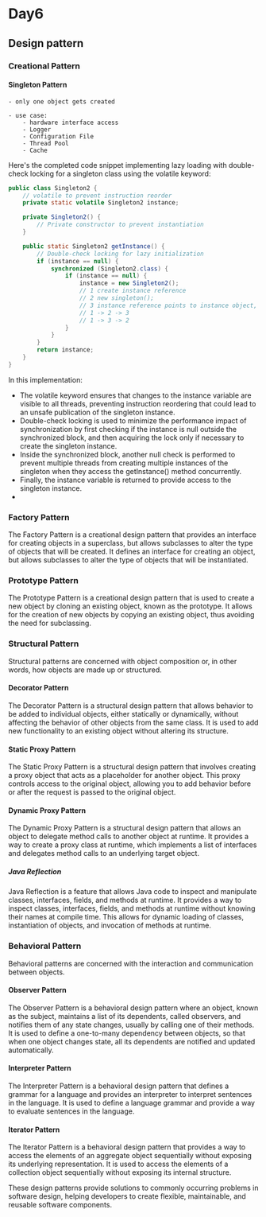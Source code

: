 # Day6
## Design pattern
### Creational Pattern
#### Singleton Pattern
    - only one object gets created

    - use case: 
        - hardware interface access
        - Logger
        - Configuration File
        - Thread Pool
        - Cache

Here's the completed code snippet implementing lazy loading with double-check locking for a singleton class using the volatile keyword:

```java
public class Singleton2 {
    // volatile to prevent instruction reorder
    private static volatile Singleton2 instance;

    private Singleton2() {
        // Private constructor to prevent instantiation
    }

    public static Singleton2 getInstance() {
        // Double-check locking for lazy initialization
        if (instance == null) {
            synchronized (Singleton2.class) {
                if (instance == null) {
                    instance = new Singleton2();
                    // 1 create instance reference
                    // 2 new singleton();
                    // 3 instance reference points to instance object,
                    // 1 -> 2 -> 3
                    // 1 -> 3 -> 2
                }
            }
        }
        return instance;
    }
}
```

In this implementation:
- The volatile keyword ensures that changes to the instance variable are visible to all threads, preventing instruction reordering that could lead to an unsafe publication of the singleton instance.
- Double-check locking is used to minimize the performance impact of synchronization by first checking if the instance is null outside the synchronized block, and then acquiring the lock only if necessary to create the singleton instance.
- Inside the synchronized block, another null check is performed to prevent multiple threads from creating multiple instances of the singleton when they access the getInstance() method concurrently.
- Finally, the instance variable is returned to provide access to the singleton instance.
- 
### Factory Pattern

The Factory Pattern is a creational design pattern that provides an interface for creating objects in a superclass, but allows subclasses to alter the type of objects that will be created. It defines an interface for creating an object, but allows subclasses to alter the type of objects that will be instantiated.

### Prototype Pattern

The Prototype Pattern is a creational design pattern that is used to create a new object by cloning an existing object, known as the prototype. It allows for the creation of new objects by copying an existing object, thus avoiding the need for subclassing.

### Structural Pattern

Structural patterns are concerned with object composition or, in other words, how objects are made up or structured.

#### Decorator Pattern

The Decorator Pattern is a structural design pattern that allows behavior to be added to individual objects, either statically or dynamically, without affecting the behavior of other objects from the same class. It is used to add new functionality to an existing object without altering its structure.

#### Static Proxy Pattern

The Static Proxy Pattern is a structural design pattern that involves creating a proxy object that acts as a placeholder for another object. This proxy controls access to the original object, allowing you to add behavior before or after the request is passed to the original object.

#### Dynamic Proxy Pattern

The Dynamic Proxy Pattern is a structural design pattern that allows an object to delegate method calls to another object at runtime. It provides a way to create a proxy class at runtime, which implements a list of interfaces and delegates method calls to an underlying target object.

##### Java Reflection

Java Reflection is a feature that allows Java code to inspect and manipulate classes, interfaces, fields, and methods at runtime. It provides a way to inspect classes, interfaces, fields, and methods at runtime without knowing their names at compile time. This allows for dynamic loading of classes, instantiation of objects, and invocation of methods at runtime.

### Behavioral Pattern

Behavioral patterns are concerned with the interaction and communication between objects.

#### Observer Pattern

The Observer Pattern is a behavioral design pattern where an object, known as the subject, maintains a list of its dependents, called observers, and notifies them of any state changes, usually by calling one of their methods. It is used to define a one-to-many dependency between objects, so that when one object changes state, all its dependents are notified and updated automatically.

#### Interpreter Pattern

The Interpreter Pattern is a behavioral design pattern that defines a grammar for a language and provides an interpreter to interpret sentences in the language. It is used to define a language grammar and provide a way to evaluate sentences in the language.

#### Iterator Pattern

The Iterator Pattern is a behavioral design pattern that provides a way to access the elements of an aggregate object sequentially without exposing its underlying representation. It is used to access the elements of a collection object sequentially without exposing its internal structure.

These design patterns provide solutions to commonly occurring problems in software design, helping developers to create flexible, maintainable, and reusable software components.




